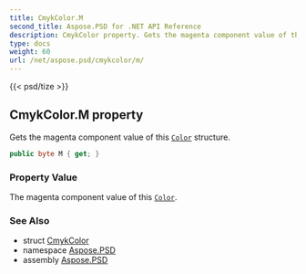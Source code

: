 ```yaml
---
title: CmykColor.M
second_title: Aspose.PSD for .NET API Reference
description: CmykColor property. Gets the magenta component value of this Color structure
type: docs
weight: 60
url: /net/aspose.psd/cmykcolor/m/
---
```

{{< psd/tize >}}
## CmykColor.M property

Gets the magenta component value of this [`Color`](../../color/) structure.

```csharp
public byte M { get; }
```

### Property Value

The magenta component value of this [`Color`](../../color/).

### See Also

* struct [CmykColor](../)
* namespace [Aspose.PSD](../../../aspose.psd/)
* assembly [Aspose.PSD](../../../)


